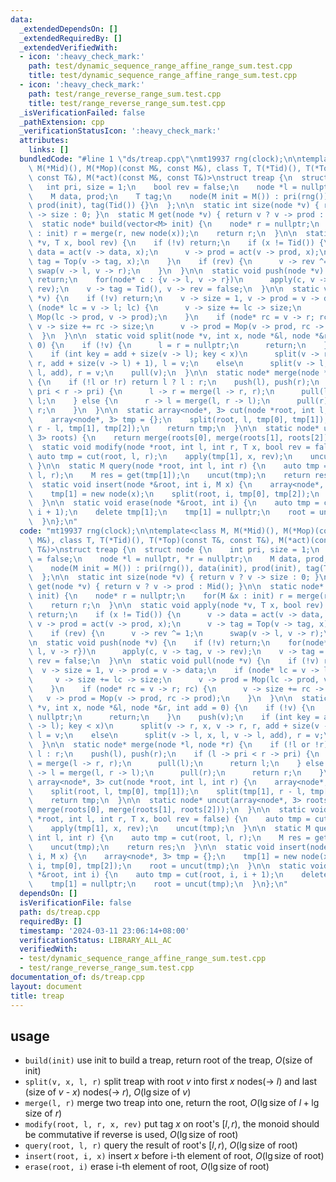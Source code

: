 ```yaml
---
data:
  _extendedDependsOn: []
  _extendedRequiredBy: []
  _extendedVerifiedWith:
  - icon: ':heavy_check_mark:'
    path: test/dynamic_sequence_range_affine_range_sum.test.cpp
    title: test/dynamic_sequence_range_affine_range_sum.test.cpp
  - icon: ':heavy_check_mark:'
    path: test/range_reverse_range_sum.test.cpp
    title: test/range_reverse_range_sum.test.cpp
  _isVerificationFailed: false
  _pathExtension: cpp
  _verificationStatusIcon: ':heavy_check_mark:'
  attributes:
    links: []
  bundledCode: "#line 1 \"ds/treap.cpp\"\nmt19937 rng(clock);\n\ntemplate<class M,\
    \ M(*Mid)(), M(*Mop)(const M&, const M&), class T, T(*Tid)(), T(*Top)(const T&,\
    \ const T&), M(*act)(const M&, const T&)>\nstruct treap {\n  struct node {\n \
    \   int pri, size = 1;\n    bool rev = false;\n    node *l = nullptr, *r = nullptr;\n\
    \    M data, prod;\n    T tag;\n    node(M init = M()) : pri(rng()), data(init),\
    \ prod(init), tag(Tid()) {}\n  };\n\n  static int size(node *v) { return v ? v\
    \ -> size : 0; }\n  static M get(node *v) { return v ? v -> prod : Mid(); }\n\n\
    \  static node* build(vector<M> init) {\n    node* r = nullptr;\n    for(M &x\
    \ : init) r = merge(r, new node(x));\n    return r;\n  }\n\n  static void apply(node\
    \ *v, T x, bool rev) {\n    if (!v) return;\n    if (x != Tid()) {\n      v ->\
    \ data = act(v -> data, x);\n      v -> prod = act(v -> prod, x);\n      v ->\
    \ tag = Top(v -> tag, x);\n    }\n    if (rev) {\n      v -> rev ^= 1;\n     \
    \ swap(v -> l, v -> r);\n    }\n  }\n\n  static void push(node *v) {\n    if (!v)\
    \ return;\n    for(node* c : {v -> l, v -> r})\n      apply(c, v -> tag, v ->\
    \ rev);\n    v -> tag = Tid(), v -> rev = false;\n  }\n\n  static void pull(node\
    \ *v) {\n    if (!v) return;\n    v -> size = 1, v -> prod = v -> data;\n    if\
    \ (node* lc = v -> l; lc) {\n      v -> size += lc -> size;\n      v -> prod =\
    \ Mop(lc -> prod, v -> prod);\n    }\n    if (node* rc = v -> r; rc) {\n     \
    \ v -> size += rc -> size;\n      v -> prod = Mop(v -> prod, rc -> prod);\n  \
    \  }\n  }\n\n  static void split(node *v, int x, node *&l, node *&r, int add =\
    \ 0) {\n    if (!v) {\n      l = r = nullptr;\n      return;\n    }\n    push(v);\n\
    \    if (int key = add + size(v -> l); key < x)\n      split(v -> r, x, v -> r,\
    \ r, add + size(v -> l) + 1), l = v;\n    else\n      split(v -> l, x, l, v ->\
    \ l, add), r = v;\n    pull(v);\n  }\n\n  static node* merge(node *l, node *r)\
    \ {\n    if (!l or !r) return l ? l : r;\n    push(l), push(r);\n    if (l ->\
    \ pri < r -> pri) {\n      l -> r = merge(l -> r, r);\n      pull(l);\n      return\
    \ l;\n    } else {\n      r -> l = merge(l, r -> l);\n      pull(r);\n      return\
    \ r;\n    }\n  }\n\n  static array<node*, 3> cut(node *root, int l, int r) {\n\
    \    array<node*, 3> tmp = {};\n    split(root, l, tmp[0], tmp[1]);\n    split(tmp[1],\
    \ r - l, tmp[1], tmp[2]);\n    return tmp;\n  }\n\n  static node* uncut(array<node*,\
    \ 3> roots) {\n    return merge(roots[0], merge(roots[1], roots[2]));\n  }\n\n\
    \  static void modify(node *root, int l, int r, T x, bool rev = false) {\n   \
    \ auto tmp = cut(root, l, r);\n    apply(tmp[1], x, rev);\n    uncut(tmp);\n \
    \ }\n\n  static M query(node *root, int l, int r) {\n    auto tmp = cut(root,\
    \ l, r);\n    M res = get(tmp[1]);\n    uncut(tmp);\n    return res;\n  }\n\n\
    \  static void insert(node *&root, int i, M x) {\n    array<node*, 3> tmp = {};\n\
    \    tmp[1] = new node(x);\n    split(root, i, tmp[0], tmp[2]);\n    root = uncut(tmp);\n\
    \  }\n\n  static void erase(node *&root, int i) {\n    auto tmp = cut(root, i,\
    \ i + 1);\n    delete tmp[1];\n    tmp[1] = nullptr;\n    root = uncut(tmp);\n\
    \  }\n};\n"
  code: "mt19937 rng(clock);\n\ntemplate<class M, M(*Mid)(), M(*Mop)(const M&, const\
    \ M&), class T, T(*Tid)(), T(*Top)(const T&, const T&), M(*act)(const M&, const\
    \ T&)>\nstruct treap {\n  struct node {\n    int pri, size = 1;\n    bool rev\
    \ = false;\n    node *l = nullptr, *r = nullptr;\n    M data, prod;\n    T tag;\n\
    \    node(M init = M()) : pri(rng()), data(init), prod(init), tag(Tid()) {}\n\
    \  };\n\n  static int size(node *v) { return v ? v -> size : 0; }\n  static M\
    \ get(node *v) { return v ? v -> prod : Mid(); }\n\n  static node* build(vector<M>\
    \ init) {\n    node* r = nullptr;\n    for(M &x : init) r = merge(r, new node(x));\n\
    \    return r;\n  }\n\n  static void apply(node *v, T x, bool rev) {\n    if (!v)\
    \ return;\n    if (x != Tid()) {\n      v -> data = act(v -> data, x);\n     \
    \ v -> prod = act(v -> prod, x);\n      v -> tag = Top(v -> tag, x);\n    }\n\
    \    if (rev) {\n      v -> rev ^= 1;\n      swap(v -> l, v -> r);\n    }\n  }\n\
    \n  static void push(node *v) {\n    if (!v) return;\n    for(node* c : {v ->\
    \ l, v -> r})\n      apply(c, v -> tag, v -> rev);\n    v -> tag = Tid(), v ->\
    \ rev = false;\n  }\n\n  static void pull(node *v) {\n    if (!v) return;\n  \
    \  v -> size = 1, v -> prod = v -> data;\n    if (node* lc = v -> l; lc) {\n \
    \     v -> size += lc -> size;\n      v -> prod = Mop(lc -> prod, v -> prod);\n\
    \    }\n    if (node* rc = v -> r; rc) {\n      v -> size += rc -> size;\n   \
    \   v -> prod = Mop(v -> prod, rc -> prod);\n    }\n  }\n\n  static void split(node\
    \ *v, int x, node *&l, node *&r, int add = 0) {\n    if (!v) {\n      l = r =\
    \ nullptr;\n      return;\n    }\n    push(v);\n    if (int key = add + size(v\
    \ -> l); key < x)\n      split(v -> r, x, v -> r, r, add + size(v -> l) + 1),\
    \ l = v;\n    else\n      split(v -> l, x, l, v -> l, add), r = v;\n    pull(v);\n\
    \  }\n\n  static node* merge(node *l, node *r) {\n    if (!l or !r) return l ?\
    \ l : r;\n    push(l), push(r);\n    if (l -> pri < r -> pri) {\n      l -> r\
    \ = merge(l -> r, r);\n      pull(l);\n      return l;\n    } else {\n      r\
    \ -> l = merge(l, r -> l);\n      pull(r);\n      return r;\n    }\n  }\n\n  static\
    \ array<node*, 3> cut(node *root, int l, int r) {\n    array<node*, 3> tmp = {};\n\
    \    split(root, l, tmp[0], tmp[1]);\n    split(tmp[1], r - l, tmp[1], tmp[2]);\n\
    \    return tmp;\n  }\n\n  static node* uncut(array<node*, 3> roots) {\n    return\
    \ merge(roots[0], merge(roots[1], roots[2]));\n  }\n\n  static void modify(node\
    \ *root, int l, int r, T x, bool rev = false) {\n    auto tmp = cut(root, l, r);\n\
    \    apply(tmp[1], x, rev);\n    uncut(tmp);\n  }\n\n  static M query(node *root,\
    \ int l, int r) {\n    auto tmp = cut(root, l, r);\n    M res = get(tmp[1]);\n\
    \    uncut(tmp);\n    return res;\n  }\n\n  static void insert(node *&root, int\
    \ i, M x) {\n    array<node*, 3> tmp = {};\n    tmp[1] = new node(x);\n    split(root,\
    \ i, tmp[0], tmp[2]);\n    root = uncut(tmp);\n  }\n\n  static void erase(node\
    \ *&root, int i) {\n    auto tmp = cut(root, i, i + 1);\n    delete tmp[1];\n\
    \    tmp[1] = nullptr;\n    root = uncut(tmp);\n  }\n};\n"
  dependsOn: []
  isVerificationFile: false
  path: ds/treap.cpp
  requiredBy: []
  timestamp: '2024-03-11 23:06:14+08:00'
  verificationStatus: LIBRARY_ALL_AC
  verifiedWith:
  - test/dynamic_sequence_range_affine_range_sum.test.cpp
  - test/range_reverse_range_sum.test.cpp
documentation_of: ds/treap.cpp
layout: document
title: treap
---
```


## usage

- `build(init)` use init to build a treap, return root of the treap, $O(\text{size of init})$
- `split(v, x, l, r)` split treap with root $v$ into first $x$ nodes(-> $l$) and last (size of $v$ - $x$) nodes(-> $r$), $O(\lg \text{size of }v)$
- `merge(l, r)` merge two treap into one, return the root, $O(\lg \text{size of }l + \lg \text{size of }r)$
- `modify(root, l, r, x, rev)` put tag $x$ on root's $[l, r)$, the monoid should be commutative if reverse is used, $O(\lg \text{size of root})$
- `query(root, l, r)` query the result of root's $[l, r)$, $O(\lg \text{size of root})$
- `insert(root, i, x)` insert $x$ before i-th element of root, $O(\lg \text{size of root})$
- `erase(root, i)` erase i-th element of root, $O(\lg \text{size of root})$
